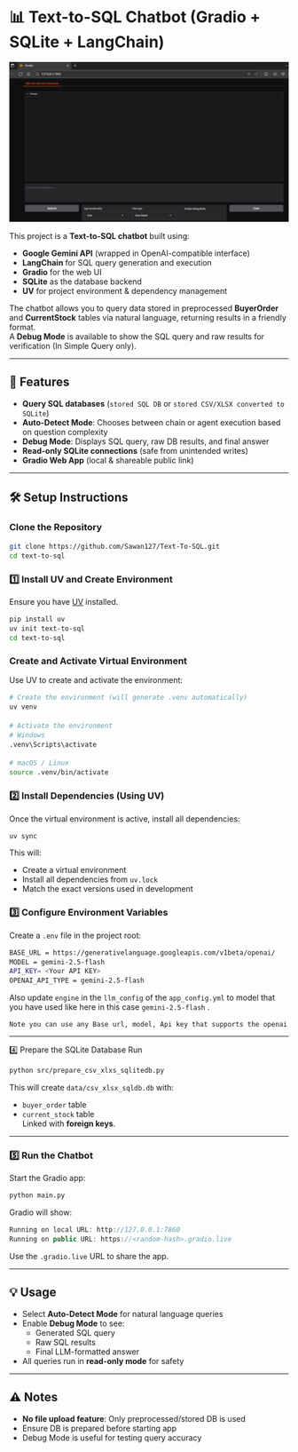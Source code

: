 # 📊 Text-to-SQL Chatbot (Gradio + SQLite + LangChain)

![Gradio app](<images/Gradio app.png>)


This project is a **Text-to-SQL chatbot** built using:
- **Google Gemini API** (wrapped in OpenAI-compatible interface)
- **LangChain** for SQL query generation and execution
- **Gradio** for the web UI
- **SQLite** as the database backend
- **UV** for project environment & dependency management

The chatbot allows you to query data stored in preprocessed **BuyerOrder** and **CurrentStock** tables via natural language, returning results in a friendly format.  
A **Debug Mode** is available to show the SQL query and raw results for verification (In Simple Query only).

---

## 🚀 Features
- **Query SQL databases** (`stored SQL DB` or `stored CSV/XLSX converted to SQLite`)
- **Auto-Detect Mode**: Chooses between chain or agent execution based on question complexity
- **Debug Mode**: Displays SQL query, raw DB results, and final answer
- **Read-only SQLite connections** (safe from unintended writes)
- **Gradio Web App** (local & shareable public link)

---

## 🛠️ Setup Instructions

### **Clone the Repository**
```bash
git clone https://github.com/Sawan127/Text-To-SQL.git
cd text-to-sql
```

### **1️⃣ Install UV and Create Environment**
Ensure you have [UV](https://github.com/astral-sh/uv) installed.

```bash
pip install uv
uv init text-to-sql
cd text-to-sql
```
### Create and Activate Virtual Environment
Use UV to create and activate the environment:
```bash
# Create the environment (will generate .venv automatically)
uv venv

# Activate the environment
# Windows
.venv\Scripts\activate

# macOS / Linux
source .venv/bin/activate
```

### **2️⃣ Install Dependencies (Using UV)**

Once the virtual environment is active, install all dependencies:
```bash
uv sync
```

This will:

- Create a virtual environment
- Install all dependencies from `uv.lock`
- Match the exact versions used in development

### **3️⃣ Configure Environment Variables**

Create a `.env` file in the project root:
```bash
BASE_URL = https://generativelanguage.googleapis.com/v1beta/openai/
MODEL = gemini-2.5-flash
API_KEY= <Your API KEY>
OPENAI_API_TYPE = gemini-2.5-flash
```

Also update `engine` in the `llm_config` of the `app_config.yml`  to model that you have used like here in this case `gemini-2.5-flash` .

	Note you can use any Base url, model, Api key that supports the openai

---
4️⃣ Prepare the SQLite Database
Run
```bash
python src/prepare_csv_xlxs_sqlitedb.py
```

This will create `data/csv_xlsx_sqldb.db` with:
- `buyer_order` table
- `current_stock` table  
    Linked with **foreign keys**.

---
### **5️⃣ Run the Chatbot**

Start the Gradio app:
```bash
python main.py
```

Gradio will show:

```csharp
Running on local URL: http://127.0.0.1:7860
Running on public URL: https://<random-hash>.gradio.live
```

Use the `.gradio.live` URL to share the app.

---
## 💡 Usage

- Select **Auto-Detect Mode** for natural language queries
- Enable **Debug Mode** to see:
    - Generated SQL query
    - Raw SQL results
    - Final LLM-formatted answer
- All queries run in **read-only mode** for safety

---
## ⚠️ Notes

- **No file upload feature**: Only preprocessed/stored DB is used 
- Ensure DB is prepared before starting app
- Debug Mode is useful for testing query accuracy


